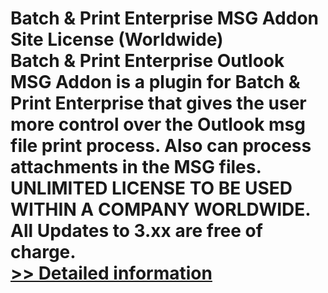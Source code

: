 # Batch & Print Enterprise MSG Addon Site License (Worldwide)<br />Batch & Print Enterprise Outlook MSG Addon is a plugin for Batch & Print Enterprise that gives the user more control over the Outlook msg file print process. Also can process attachments in the MSG files. UNLIMITED LICENSE TO BE USED WITHIN A COMPANY WORLDWIDE. All Updates to 3.xx are free of charge.<br />[>> Detailed information](https://secure.shareit.com/shareit/product.html?productid=300745161&affiliateid=200057808)